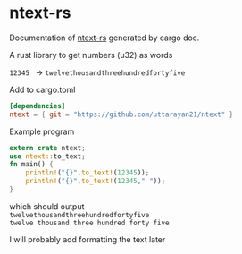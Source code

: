 # ntext-rs

Documentation of [ntext-rs](https://uttarayan21.github.io/ntext-rs) generated by cargo doc.

A rust library to get numbers (u32) as words

`12345 ` -> `twelvethousandthreehundredfortyfive`

Add to cargo.toml

```toml
[dependencies]
ntext = { git = "https://github.com/uttarayan21/ntext" }
```

Example program

```rust
extern crate ntext;
use ntext::to_text;
fn main() {
    println!("{}",to_text!(12345));
    println!("{}",to_text!(12345," "));
}
```

which should output  
`twelvethousandthreehundredfortyfive`  
`twelve thousand three hundred forty five`

I will probably add formatting the text later
